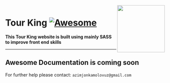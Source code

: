 <img src="https://github.com/mynameisone/Ecom/blob/master/images/Phoenix.png?raw=true" align="right" height="150"/>

# Tour King [![Awesome](https://cdn.rawgit.com/sindresorhus/awesome/d7305f38d29fed78fa85652e3a63e154dd8e8829/media/badge.svg)](https://github.com/sindresorhus/awesome#readme)

**This Tour King website is built using mainly SASS to improve front end skills**

---

## Awesome Documentation is coming soon

For further help please contact: `azimjonkamolovuz@gmail.com` 
